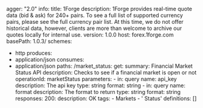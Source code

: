 agger: "2.0"
info:
  title: 1Forge
  description: 1Forge provides real-time quote data (bid &amp; ask) for 240+ pairs.
    To see a full list of supported currency pairs, please see the full currency pair
    list. At this time, we do not offer historical data, however, clients are more
    than welcome to archive our quotes locally for internal use.
  version: 1.0.0
host: forex.1forge.com
basePath: 1.0.3/
schemes:
- http
produces:
- application/json
consumes:
- application/json
paths:
  /market_status:
    get:
      summary: Financial Market Status API
      description: Checks to see if a financial market is open or not
      operationId: marketStatus
      parameters:
      - in: query
        name: api_key
        description: The api key
        type: string
        format: string
      - in: query
        name: format
        description: The format to return
        type: string
        format: string
      responses:
        200:
          description: OK
      tags:
      - Markets
      - ' Status'
definitions: []